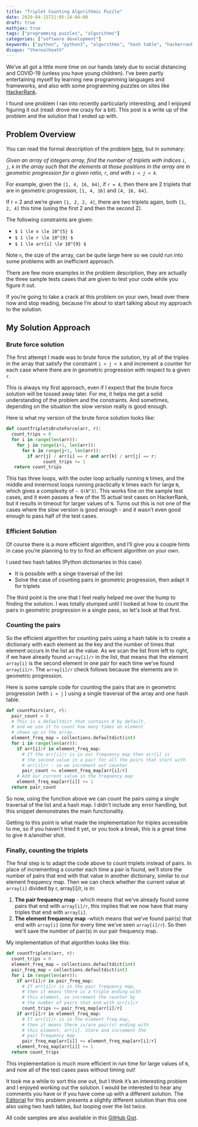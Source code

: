 ```yaml
---
title: "Triplet Counting Algorithmic Puzzle"
date: 2020-04-15T21:05:24-04:00
draft: true
mathjax: true
tags: ["programming puzzles", "algorithms"]
categories: ["software development"]
keywords: ["python", "python3", "algorithms", "hash table", "hackerrank"]
disqus: "therealheath"
---
```

We’ve all got a little more time on our hands lately due to social distancing
and COVID-19 (unless you have young children). I’ve been partly entertaining
myself by learning new programming languages and frameworks, and also with some
programming puzzles on sites like [HackerRank](https://www.hackerrank.com/).

I found one problem I ran into recently particularly interesting, and I enjoyed
figuring it out (read: drove me crazy for a bit). This post is a write up of
the problem and the solution that I ended up with.

## Problem Overview
You can read the formal description of the problem
[here](https://www.hackerrank.com/challenges/count-triplets-1/problem), but in
summary: 

*Given an array of integers array, find the number of triplets with indices `i`, `j`,
`k` in the array such that the elements at those positions in the array are in
geometric progression for a given ratio, `r`, and with `i < j < k`.*

For example, given the `[1, 4, 16, 64]`, if `r = 4`, then there are 2
triplets that are in geometric progression, `[1, 4, 16]` and `[4, 16, 64]`.

If r = 2 and we’re given `[1, 2, 2, 4]`, there are two triplets again,
both `[1, 2, 4]` this time (using the first 2 and then the second 2).

The following constraints are given:

- `$ 1 \le n \le 10^{5} $`
- `$ 1 \le r \le 10^{9} $`
- `$ 1 \le arr[i] \le 10^{9} $`

Note `n`, the size of the array, can be quite large here so we could run into some
problems with an inefficient approach.

There are few more examples in the problem description, they are actually the
three sample tests cases that are given to test your code while you figure it
out.

If you’re going to take a crack at this problem on your own, head over there now
and stop reading, because I’m about to start talking about my approach to the
solution.

## My Solution Approach

### Brute force solution
The first attempt I made was to brute force the solution, try all of the triples
in the array that satisfy the constraint `i < j < k` and increment a counter for
each case where there are in geometric progression with respect to a given `r`.

This is always my first approach, even if I expect that the brute force solution
will be tossed away later. For me, it helps me get a solid understanding of the
problem and the constraints. And sometimes, depending on the situation the slow
version really is good enough.

Here is what my version of the brute force solution looks like:

``` python
def countTripletsBruteForce(arr, r):
  count_trips = 0
  for i in range(len(arr)):
    for j in range(i+1, len(arr)):
      for k in range(j+1, len(arr)):
        if arr[j] / arr[i] == r and arr[k] / arr[j] == r:
              count_trips += 1
   return count_trips
```
This has three loops, with the outer loop actually running `N` times, and the
middle and innermost loops running practically `N` times each for large `N`,
which gives a complexity of `~ O(N^3)`. This works fine on the sample test
cases, and it even passes a few of the 15 actual test cases on HackerRank, but
it results in timeout for larger values of `N`. Turns out this is not one of the
cases where the slow version is good enough - and it wasn’t even good enough to
pass half of the test cases.

### Efficient Solution
Of course there is a more efficient algorithm, and I’ll give you a couple hints
in case you’re planning to try to find an efficient algorithm on your own.

I used two hash tables (Python dictionaries in this case)
- It is possible with a singe traversal of the list
- Solve the case of counting pairs in geometric progression, then adapt it for triplets

The third point is the one that I feel really helped me over the hump to finding
the solution. I was totally stumped until I looked at how to count the pairs in
geometric progression in a single pass, so let's look at that first.

### Counting the pairs
So the efficient algorithm for counting pairs using a hash table is to create a
dictionary with each element as the key and the number of times that element
occurs in the list as the value. As we scan the list from left to right, if we
have already found `array[i]/r` in the list, that means that the element `array[i]`
is the second element in one pair for each time we’ve found `array[i]/r`. The
`array[i]/r` check follows because the elements are in geometric progression.

Here is some sample code for counting the pairs that are in geometric
progression (with `i < j` ) using a single traversal of the array and one hash
table.

``` python
def countPairs(arr, r):
  pair_count = 0
  # This is a defaultdict that contains 0 by default,
  # and we use it to count how many times an element
  # shows up in the array.
  element_freq_map = collections.defaultdict(int)
  for i in range(len(arr)):
    if arr[i]/r in element_freq_map:
      # If the arr[i]/r is in our frequency map then arr[i] is 
      # the second value in a pair for all the pairs that start with
      # arr[i]/r - so we increment out counter
      pair_count += element_freq_map[arr[i]/r]
    # Add our current value in the frequency map
    element_freq_map[arr[i]] += 1
  return pair_count
```
So now, using the function above we can count the pairs using a single traversal
of the list and a hash map. I didn't include any error handling, but this
snippet demonstrates the main functionality.

Getting to this point is what made the implementation for triples accessible to
me, so if you haven’t tried it yet, or you took a break, this is a great time to
give it a/another shot.

### Finally, counting the triplets
The final step is to adapt the code above to count triplets instead of pairs. In
place of incrementing a counter each time a pair is found, we’ll store the
number of pairs that end with that value in another dictionary, similar to our
element frequency map. Then we can check whether the current value at `array[i]`
divided by r, array[i]/r, is in:

1. **The pair frequency map** - which means that we’ve already found some pairs that
end with `array[i]/r`, this implies that we now have that many triples that end
with `array[i]`.
2. **The element frequency map** -which means that we’ve found pair(s)
that end with `array[i]` (one for every time we’ve seen `array[i]/r`). So then
we'll save the number of pair(s) in our pair frequency map.

My implementation of that algorithm looks like this:

``` python
def countTriplets(arr, r):
  count_trips = 0
  element_freq_map = collections.defaultdict(int)
  pair_freq_map = collections.defaultdict(int)
  for i in range(len(arr)):
    if arr[i]/r in pair_freq_map: 
      # If arr[i]/r is in the pair frequency map,
      # then it means there is a triple ending with
      # this element, so increment the counter by
      # the number of pairs that end with arr[i]/r
      count_trips += pair_freq_map[arr[i]/r]
    if arr[i]/r in element_freq_map:
      # If arr[i]/r is in the element freq map,
      # then it means there is/are pair(s) ending with
      # this element, arr[i]. Store and increment the
      # pair frequency map
      pair_freq_map[arr[i]] += element_freq_map[arr[i]/r]
    element_freq_map[arr[i]] += 1
  return count_trips
```
This implementation is much more efficient in run time for large values of `N`,
and now all of the test cases pass without timing out!

It took me a while to sort this one out, but I think it’s an interesting
problem and I enjoyed working out the solution. I would be interested to hear
any comments you have or if you have come up with a different solution. The
[Editorial](https://www.hackerrank.com/challenges/count-triplets-1/editorial)
for this problem presents a slightly different solution than this one
also using two hash tables, but looping over the list twice.

All code samples are also available in this [GitHub
Gist](https://gist.github.com/heathhenley/4f08486219ec6f2d6e3142f0ae289911).
